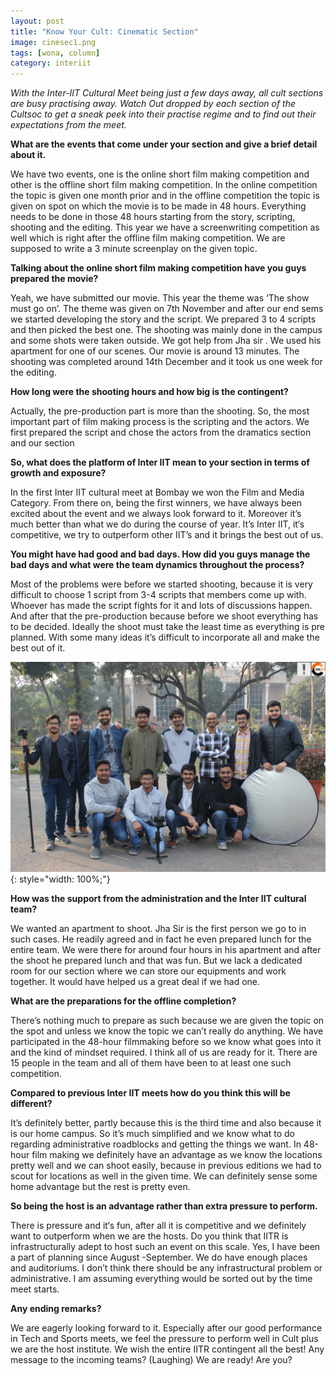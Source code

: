 ```yaml
---
layout: post
title: "Know Your Cult: Cinematic Section"
image: cinesec1.png
tags: [wona, column]
category: interiit
---
```


_With the Inter-IIT Cultural Meet being just a few days away, all cult sections are busy practising away. Watch Out dropped by each section of the Cultsoc to get a sneak peek into their practise regime and to find out their expectations from the meet._

**What are the events that come under your section and give a brief detail about it.**

We have two events, one is the online short film making competition and other is the offline short film making competition. In the online competition the topic is given one month prior and in the offline competition the topic is given on spot on which the movie is to be made in 48 hours. Everything needs to be done in those 48 hours starting from the story, scripting, shooting and the editing. This year we have a screenwriting competition as well which is right after the offline film making competition. We are supposed to write a 3 minute screenplay on the given topic.

**Talking about the online short film making competition have you guys prepared the movie?**

Yeah, we have submitted our movie. This year the theme was ‘The show must go on’. The theme was given on 7th November and after our end sems we started developing the story and the script. We prepared 3 to 4 scripts and then picked the best one. The shooting was mainly done in the campus and some shots were taken outside. We got help from Jha sir . We used his apartment for one of our scenes. Our movie is around 13 minutes. The shooting was completed around 14th December and it took us one week for the editing.

**How long were the shooting hours and how big is the contingent?**

Actually, the pre-production part is more than the shooting. So, the most important part of film making process is the scripting and the actors. We first prepared the script and chose the actors from the dramatics section and our section

**So, what does the platform of Inter IIT mean to your section in terms of growth and exposure?**

In the first Inter IIT cultural meet at Bombay we won the Film and Media Category. From there on, being the first winners, we have always been excited about the event and we always look forward to it. Moreover it’s much better than what we do during the course of year. It’s Inter IIT, it‘s competitive, we try to outperform other IIT’s and it brings the best out of us.

**You might have had good and bad days. How did you guys manage the bad days and what were the team dynamics throughout the process?**

Most of the problems were before we started shooting, because it is very difficult to choose 1 script from 3-4 scripts that members come up with. Whoever has made the script fights for it and lots of discussions happen. And after that the pre-production because before we shoot everything has to be decided. Ideally the shoot must take the least time as everything is pre planned. With some many ideas it’s difficult to incorporate all and make the best out of it.

![The team](/images/posts/cinesec2.png){: style="width: 100%;"}

**How was the support from the administration and the Inter IIT cultural team?**

We wanted an apartment to shoot. Jha Sir is the first person we go to in such cases. He readily agreed and in fact he even prepared lunch for the entire team. We were there for around four hours in his apartment and after the shoot he prepared lunch and that was fun. But we lack a dedicated room for our section where we can store our equipments and work together. It would have helped us a great deal if we had one.

**What are the preparations for the offline completion?**

There’s nothing much to prepare as such because we are given the topic on the spot and unless we know the topic we can’t really do anything. We have participated in the 48-hour filmmaking before so we know what goes into it and the kind of mindset required. I think all of us are ready for it. There are 15 people in the team and all of them have been to at least one such competition.

**Compared to previous Inter IIT meets how do you think this will be different?**

It’s definitely better, partly because this is the third time and also because it is our home campus. So it’s much simplified and we know what to do regarding administrative roadblocks and getting the things we want. In 48-hour film making we definitely have an advantage as we know the locations pretty well and we can shoot easily, because in previous editions we had to scout for locations as well in the given time. We can definitely sense some home advantage but the rest is pretty even.

**So being the host is an advantage rather than extra pressure to perform.**

There is pressure and it‘s fun, after all it is competitive and we definitely want to outperform when we are the hosts.
Do you think that IITR is infrastructurally adept to host such an event on this scale.
Yes, I have been a part of planning since August -September. We do have enough places and auditoriums. I don’t think there should be any infrastructural problem or administrative. I am assuming everything would be sorted out by the time meet starts.

**Any ending remarks?**

We are eagerly looking forward to it. Especially after our good performance in Tech and Sports meets, we feel the pressure to perform well in Cult plus we are the host institute. We wish the entire IITR contingent all the best!
Any message to the incoming teams?
(Laughing) We are ready! Are you?
